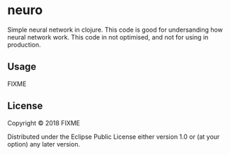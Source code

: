 # neuro

Simple neural network in clojure. 
This code is good for undersanding how neural network work. 
This code in not optimised, and not for using in production.

## Usage

FIXME

## License

Copyright © 2018 FIXME

Distributed under the Eclipse Public License either version 1.0 or (at
your option) any later version.
